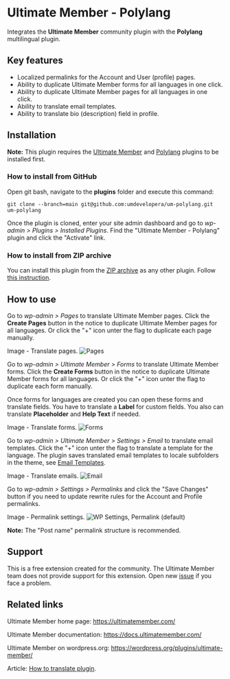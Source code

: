 # Ultimate Member - Polylang

Integrates the **Ultimate Member** community plugin with the **Polylang** multilingual plugin.

## Key features

- Localized permalinks for the Account and User (profile) pages.
- Ability to duplicate Ultimate Member forms for all languages in one click.
- Ability to duplicate Ultimate Member pages for all languages in one click.
- Ability to translate email templates.
- Ability to translate bio (description) field in profile.

## Installation

__Note:__ This plugin requires the [Ultimate Member](https://wordpress.org/plugins/ultimate-member/) and [Polylang](https://uk.wordpress.org/plugins/polylang/) plugins to be installed first.

### How to install from GitHub

Open git bash, navigate to the **plugins** folder and execute this command:

`git clone --branch=main git@github.com:umdevelopera/um-polylang.git um-polylang`

Once the plugin is cloned, enter your site admin dashboard and go to _wp-admin > Plugins > Installed Plugins_. Find the "Ultimate Member - Polylang" plugin and click the "Activate" link.

### How to install from ZIP archive

You can install this plugin from the [ZIP archive](https://drive.google.com/file/d/1Lpgu5b-6CLkjK0Ik24CBB836aIcRcmaj/view) as any other plugin. Follow [this instruction](https://wordpress.org/support/article/managing-plugins/#upload-via-wordpress-admin).

## How to use

Go to *wp-admin > Pages* to translate Ultimate Member pages. Click the **Create Pages** button in the notice to duplicate Ultimate Member pages for all languages. Or click the "+" icon unter the flag to duplicate each page manually.

Image - Translate pages.
![Pages](https://github.com/umdevelopera/um-polylang/assets/113178913/40543c1b-d428-4832-9090-d2cc9166b616)

Go to *wp-admin > Ultimate Member > Forms* to translate Ultimate Member forms. Click the **Create Forms** button in the notice to duplicate Ultimate Member forms for all languages. Or click the "+" icon unter the flag to duplicate each form manually.

Once forms for languages are created you can open these forms and translate fields. You have to translate a **Label** for custom fields. You also can translate **Placeholder** and **Help Text** if needed.

Image - Translate forms.
![Forms](https://github.com/umdevelopera/um-polylang/assets/113178913/76763122-a774-4778-ab2c-748b3e983779)

Go to *wp-admin > Ultimate Member > Settings > Email* to translate email templates. Click the "+" icon unter the flag to translate a template for the language. The plugin saves translated email templates to locale subfolders in the theme, see [Email Templates](https://docs.ultimatemember.com/article/1335-email-templates).

Image - Translate emails.
![Email](https://github.com/umdevelopera/um-polylang/assets/113178913/17167ba5-8564-4fe9-ba33-ef69bfb67f57)

Go to *wp-admin > Settings > Permalinks* and click the "Save Changes" button if you need to update rewrite rules for the Account and Profile permalinks.

Image - Permalink settings.
![WP Settings, Permalink (default)](https://github.com/umdevelopera/um-polylang/assets/113178913/69be91c9-12dd-490c-9145-b163c5beb26d)

__Note:__ The "Post name" permalink structure is recommended.

## Support

This is a free extension created for the community. The Ultimate Member team does not provide support for this extension. Open new [issue](https://github.com/umdevelopera/um-polylang/issues) if you face a problem.

## Related links

Ultimate Member home page: https://ultimatemember.com/

Ultimate Member documentation: https://docs.ultimatemember.com/

Ultimate Member on wordpress.org: https://wordpress.org/plugins/ultimate-member/

Article: [How to translate plugin](https://docs.ultimatemember.com/article/1449-how-to-translate-plugin#switch).

